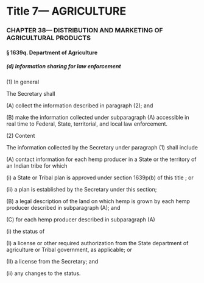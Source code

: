 
# Title 7— AGRICULTURE
### CHAPTER 38— DISTRIBUTION AND MARKETING OF AGRICULTURAL PRODUCTS
#### § 1639q. Department of Agriculture
##### (d) Information sharing for law enforcement

(1) In general

The Secretary shall

(A) collect the information described in paragraph (2); and

(B) make the information collected under subparagraph (A) accessible in real time to Federal, State, territorial, and local law enforcement.

(2) Content

The information collected by the Secretary under paragraph (1) shall include

(A) contact information for each hemp producer in a State or the territory of an Indian tribe for which

(i) a State or Tribal plan is approved under section 1639p(b) of this title ; or

(ii) a plan is established by the Secretary under this section;

(B) a legal description of the land on which hemp is grown by each hemp producer described in subparagraph (A); and

(C) for each hemp producer described in subparagraph (A)

(i) the status of

(I) a license or other required authorization from the State department of agriculture or Tribal government, as applicable; or

(II) a license from the Secretary; and

(ii) any changes to the status.
